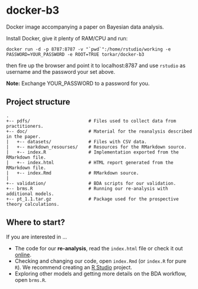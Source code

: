 # docker-b3
Docker image accompanying a paper on Bayesian data analysis.

Install Docker, give it plenty of RAM/CPU and run:

```docker run -d -p 8787:8787 -v "`pwd`":/home/rstudio/working -e PASSWORD=YOUR_PASSWORD -e ROOT=TRUE torkar/docker-b3```

then fire up the browser and point it to localhost:8787 and use `rstudio` as username and the password your set above.

**Note:** Exchange YOUR_PASSWORD to a password for you.

## Project structure

```
. 
+-- pdfs/                      # Files used to collect data from practitioners.
+-- doc/                       # Material for the reanalysis described in the paper.
|   +-- datasets/              # Files with CSV data.
|   +-- markdown_resourses/    # Resources for the RMarkdown source.
|   +-- index.R                # Implementation exported from the RMarkdown file.
|   +-- index.html             # HTML report generated from the RMarkdown file.
|   +-- index.Rmd              # RMarkdown source.
|
+-- validation/                # BDA scripts for our validation.
+-- brms.R                     # Running our re-analysis with additional models.
+-- pt_1.1.tar.gz              # Package used for the prospective theory calculations.
```

## Where to start?

If you are interested in ...

* The code for our **re-analysis**, read the `index.html` file or check it out [online](https://torkar.github.io/docker-b3/).
* Checking and changing our code, open `index.Rmd` (or `index.R` for pure `R`). We recommend creating an [R Studio](https://rstudio.com/) project.
* Exploring other models and getting more details on the BDA workflow, open `brms.R`.
